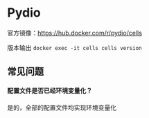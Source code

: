 # Pydio

官方镜像：https://hub.docker.com/r/pydio/cells

版本输出 `docker exec -it cells cells version`

## 常见问题

#### 配置文件是否已经环境变量化？

是的，全部的配置文件均实现环境变量化

